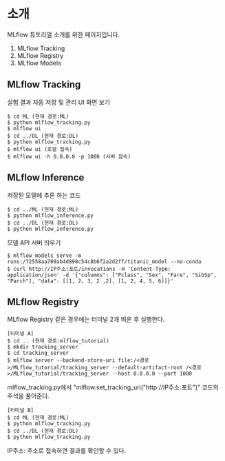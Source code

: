 # 소개
MLflow 튜토리얼 소개를 위한 페이지입니다.
1. MLflow Tracking
2. MLflow Registry
3. MLflow Models


## MLflow Tracking
실험 결과 자동 저장 및 관리 UI 화면 보기
```
$ cd ML (현재 경로:ML)
$ python mlflow_tracking.py
$ mlflow ui
$ cd ../DL (현재 경로:DL)
$ python mlflow_tracking.py
$ mlflow ui (로컬 접속)
$ mlflow ui -h 0.0.0.0 -p 1000 (서버 접속)
```


## MLflow Inference
저장된 모델에 추론 하는 코드
```
$ cd ../ML (현재 경로:ML)
$ python mlflow_inference.py
$ cd ../DL (현재 경로:DL)
$ python mlflow_inference.py
```

모델 API 서버 띄우기
```
$ mlflow models serve -m runs:/72558aa709ab4d898c54c8b6f2a2d2ff/titanic_model --no-conda
$ curl http://IP주소:포트/invocations -H 'Content-Type: application/json' -d '{"columns": ["Pclass", "Sex", "Fare", "SibSp", "Parch"], "data": [[1, 2, 3, 2 ,2], [1, 2, 4, 5, 6]]}'
```


## MLflow Registry
MLflow Registry 같은 경우에는 터미널 2개 띄운 후 실행한다.
```
[터미널 A]
$ cd .. (현재 경로:mlflow_tutorial)
$ mkdir tracking_server
$ cd tracking_server
$ mlflow server --backend-store-uri file:/<경로>/MLflow_tutorial/tracking_server --default-artifact-root /<경로>/MLflow_tutorial/tracking_server --host 0.0.0.0 --port 1000
```

mlflow_tracking.py에서 "mlflow.set_tracking_uri("http://IP주소:포트")" 코드의 주석을 풀어준다.  
```
[터미널 B]
$ cd ML (현재 경로:ML)
$ python mlflow_tracking.py
$ cd ../DL (현재 경로:DL)
$ python mlflow_tracking.py
```
IP주소: 주소로 접속하면 결과를 확인할 수 있다.

